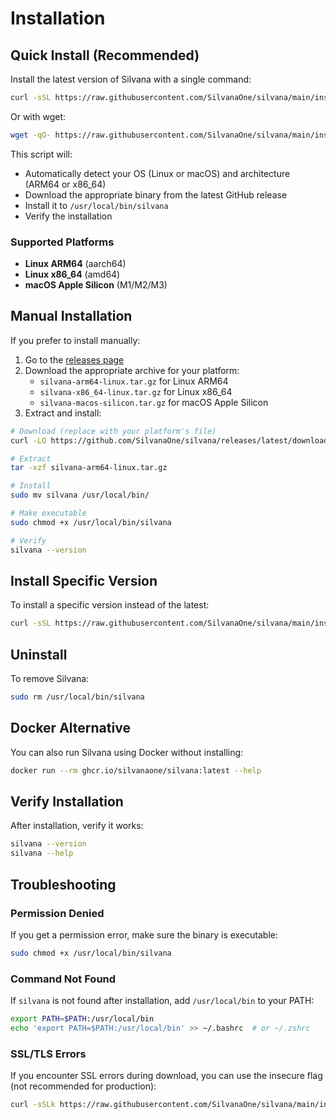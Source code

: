# Installation

## Quick Install (Recommended)

Install the latest version of Silvana with a single command:

```bash
curl -sSL https://raw.githubusercontent.com/SilvanaOne/silvana/main/install.sh | bash
```

Or with wget:

```bash
wget -qO- https://raw.githubusercontent.com/SilvanaOne/silvana/main/install.sh | bash
```

This script will:
- Automatically detect your OS (Linux or macOS) and architecture (ARM64 or x86_64)
- Download the appropriate binary from the latest GitHub release
- Install it to `/usr/local/bin/silvana`
- Verify the installation

### Supported Platforms

- **Linux ARM64** (aarch64)
- **Linux x86_64** (amd64)
- **macOS Apple Silicon** (M1/M2/M3)

## Manual Installation

If you prefer to install manually:

1. Go to the [releases page](https://github.com/SilvanaOne/silvana/releases)
2. Download the appropriate archive for your platform:
   - `silvana-arm64-linux.tar.gz` for Linux ARM64
   - `silvana-x86_64-linux.tar.gz` for Linux x86_64  
   - `silvana-macos-silicon.tar.gz` for macOS Apple Silicon
3. Extract and install:

```bash
# Download (replace with your platform's file)
curl -LO https://github.com/SilvanaOne/silvana/releases/latest/download/silvana-arm64-linux.tar.gz

# Extract
tar -xzf silvana-arm64-linux.tar.gz

# Install
sudo mv silvana /usr/local/bin/

# Make executable
sudo chmod +x /usr/local/bin/silvana

# Verify
silvana --version
```

## Install Specific Version

To install a specific version instead of the latest:

```bash
curl -sSL https://raw.githubusercontent.com/SilvanaOne/silvana/main/install.sh | VERSION=v1.0.0 bash
```

## Uninstall

To remove Silvana:

```bash
sudo rm /usr/local/bin/silvana
```

## Docker Alternative

You can also run Silvana using Docker without installing:

```bash
docker run --rm ghcr.io/silvanaone/silvana:latest --help
```

## Verify Installation

After installation, verify it works:

```bash
silvana --version
silvana --help
```

## Troubleshooting

### Permission Denied
If you get a permission error, make sure the binary is executable:
```bash
sudo chmod +x /usr/local/bin/silvana
```

### Command Not Found
If `silvana` is not found after installation, add `/usr/local/bin` to your PATH:
```bash
export PATH=$PATH:/usr/local/bin
echo 'export PATH=$PATH:/usr/local/bin' >> ~/.bashrc  # or ~/.zshrc
```

### SSL/TLS Errors
If you encounter SSL errors during download, you can use the insecure flag (not recommended for production):
```bash
curl -sSLk https://raw.githubusercontent.com/SilvanaOne/silvana/main/install.sh | bash
```
